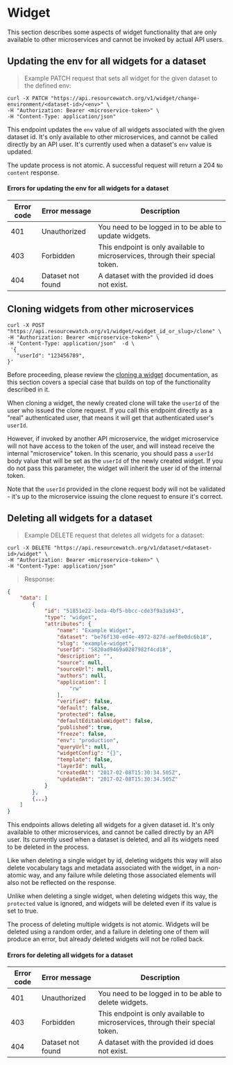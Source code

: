 # Widget
This section describes some aspects of widget functionality that are only available to other microservices and cannot be invoked by actual API users.
## Updating the env for all widgets for a dataset

> Example PATCH request that sets all widget for the given dataset to the defined env:

```shell
curl -X PATCH "https://api.resourcewatch.org/v1/widget/change-environment/<dataset-id>/<env>" \
-H "Authorization: Bearer <microservice-token>" \
-H "Content-Type: application/json"
```

This endpoint updates the `env` value of all widgets associated with the given dataset id. It's only available to other microservices, and cannot be called directly by an API user. It's currently used when a dataset's `env` value is updated.

The update process is not atomic. A successful request will return a 204 `No content` response.

#### Errors for updating the env for all widgets for a dataset

Error code     | Error message  | Description
-------------- | -------------- | --------------
401            | Unauthorized   | You need to be logged in to be able to update widgets.
403            | Forbidden      | This endpoint is only available to microservices, through their special token.
404            | Dataset not found | A dataset with the provided id does not exist.

## Cloning widgets from other microservices

```shell
curl -X POST "https://api.resourcewatch.org/v1/widget/<widget_id_or_slug>/clone" \
-H "Authorization: Bearer <microservice-token>" \
-H "Content-Type: application/json"  -d \
 '{
   "userId": "123456789",
}'
```

Before proceeding, please review the [cloning a widget](/reference.html#cloning-a-widget) documentation, as this section covers a special case that builds on top of the functionality described in it.

When cloning a widget, the newly created clone will take the `userId` of the user who issued the clone request. If you call this endpoint directly as a "real" authenticated user, that means it will get that authenticated user's `userId`. 

However, if invoked by another API microservice, the widget microservice will not have access to the token of the user, and will instead receive the internal "microservice" token. In this scenario, you should pass a `userÌd` body value that will be set as the `userId` of the newly created widget. If you do not pass this parameter, the widget will inherit the user id of the internal token. 

Note that the `userId` provided in the clone request body will not be validated - it's up to the microservice issuing the clone request to ensure it's correct.

## Deleting all widgets for a dataset 

> Example DELETE request that deletes all widgets for a dataset:

```shell
curl -X DELETE "https://api.resourcewatch.org/v1/dataset/<dataset-id>/widget" \
-H "Authorization: Bearer <microservice-token>" \
-H "Content-Type: application/json"
```

> Response:

```json
{
    "data": [
        {
            "id": "51851e22-1eda-4bf5-bbcc-cde3f9a3a943",
            "type": "widget",
            "attributes": {
                "name": "Example Widget",
                "dataset": "be76f130-ed4e-4972-827d-aef8e0dc6b18",
                "slug": "example-widget",
                "userId": "5820ad9469a0287982f4cd18",
                "description": "",
                "source": null,
                "sourceUrl": null,
                "authors": null,
                "application": [
                    "rw"
                ],
                "verified": false,
                "default": false,
                "protected": false,
                "defaultEditableWidget": false,
                "published": true,
                "freeze": false,
                "env": "production",
                "queryUrl": null,
                "widgetConfig": "{}",
                "template": false,
                "layerId": null,
                "createdAt": "2017-02-08T15:30:34.505Z",
                "updatedAt": "2017-02-08T15:30:34.505Z"
            }
        },
        {...}
    ]
}
```

This endpoints allows deleting all widgets for a given dataset id. It's only available to other microservices, and cannot be called directly by an API user. Its currently used when a dataset is deleted, and all its widgets need to be deleted in the process.

Like when deleting a single widget by id, deleting widgets this way will also delete vocabulary tags and metadata associated with the widget, in a non-atomic way, and any failure while deleting those associated elements will also not be reflected on the response.

Unlike when deleting a single widget, when deleting widgets this way, the `protected` value is ignored, and widgets will be deleted even if its value is set to true.

The process of deleting multiple widgets is not atomic. Widgets will be deleted using a random order, and a failure in deleting one of them will produce an error, but already deleted widgets will not be rolled back.

#### Errors for deleting all widgets for a dataset

Error code     | Error message  | Description
-------------- | -------------- | --------------
401            | Unauthorized   | You need to be logged in to be able to delete widgets.
403            | Forbidden      | This endpoint is only available to microservices, through their special token.
404            | Dataset not found | A dataset with the provided id does not exist.

